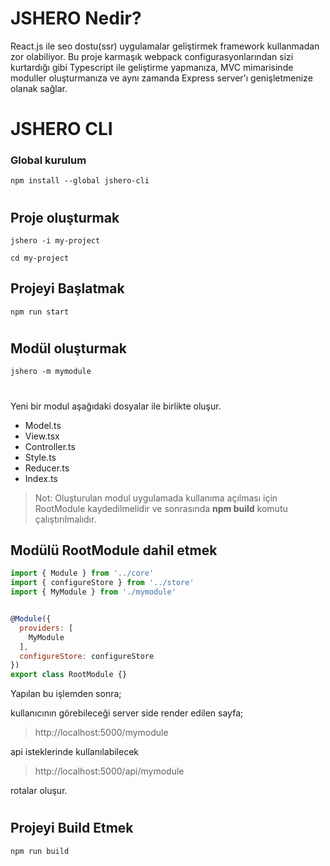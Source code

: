 # JSHERO Nedir?

React.js ile seo dostu(ssr) uygulamalar geliştirmek framework kullanmadan zor olabiliyor. 
Bu proje karmaşık webpack configurasyonlarından sizi kurtardığı gibi Typescript ile geliştirme yapmanıza, 
MVC mimarisinde moduller oluşturmanıza ve aynı zamanda Express server'ı genişletmenize olanak sağlar.

#
# JSHERO CLI
### Global kurulum
```
npm install --global jshero-cli
```
#
## Proje oluşturmak
```
jshero -i my-project

cd my-project
```
## Projeyi Başlatmak
```
npm run start
```
#
## Modül oluşturmak
```
jshero -m mymodule 
```
#
Yeni bir modul aşağıdaki dosyalar ile birlikte oluşur.
- Model.ts
- View.tsx
- Controller.ts
- Style.ts
- Reducer.ts
- Index.ts

> Not: Oluşturulan modul uygulamada kullanıma açılması için RootModule kaydedilmelidir 
ve sonrasında **npm build** komutu çalıştırılmalıdır.
## Modülü RootModule dahil etmek

```javascript
import { Module } from '../core'
import { configureStore } from '../store'
import { MyModule } from './mymodule'


@Module({
  providers: [
    MyModule
  ],
  configureStore: configureStore
})
export class RootModule {}
```
Yapılan bu işlemden sonra;

kullanıcının görebileceği server side render edilen sayfa;
> http://localhost:5000/mymodule

api isteklerinde kullanılabilecek
> http://localhost:5000/api/mymodule

rotalar oluşur.
#

## Projeyi Build Etmek
```
npm run build
```
#
